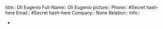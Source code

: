 title::  Oli Eugenio
Full-Name:: Oli Eugenio
picture::
Phone:: #Secret hash-here
Email:: #Secret hash-here
Company:: None
Relation:: 
Info::

-